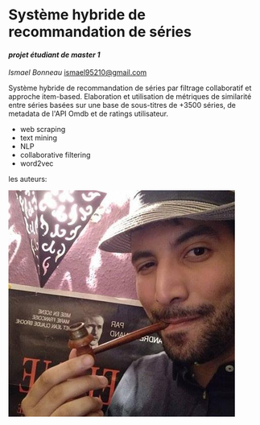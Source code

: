 # Système hybride de recommandation de séries

#### *projet étudiant de master 1*

_Ismael Bonneau_ <ismael95210@gmail.com>

Système hybride de recommandation de séries par filtrage collaboratif et approche item-based.
Elaboration et utilisation de métriques de similarité entre séries basées sur une base de sous-titres de +3500 séries,
de metadata de l'API Omdb et de ratings utilisateur.


- web scraping
- text mining
- NLP
- collaborative filtering
- word2vec



les auteurs:

<img src="images/issam.jpg">

